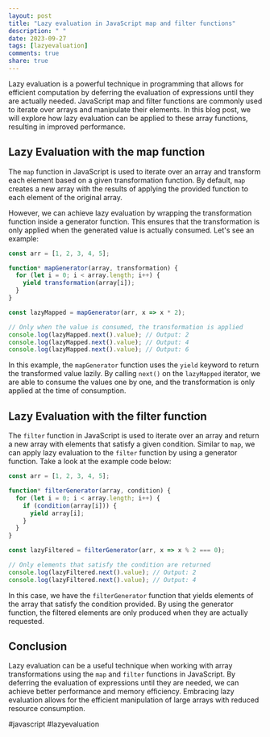 ```yaml
---
layout: post
title: "Lazy evaluation in JavaScript map and filter functions"
description: " "
date: 2023-09-27
tags: [lazyevaluation]
comments: true
share: true
---
```


Lazy evaluation is a powerful technique in programming that allows for efficient computation by deferring the evaluation of expressions until they are actually needed. JavaScript map and filter functions are commonly used to iterate over arrays and manipulate their elements. In this blog post, we will explore how lazy evaluation can be applied to these array functions, resulting in improved performance.

## Lazy Evaluation with the map function

The `map` function in JavaScript is used to iterate over an array and transform each element based on a given transformation function. By default, `map` creates a new array with the results of applying the provided function to each element of the original array.

However, we can achieve lazy evaluation by wrapping the transformation function inside a generator function. This ensures that the transformation is only applied when the generated value is actually consumed. Let's see an example:

```javascript
const arr = [1, 2, 3, 4, 5];

function* mapGenerator(array, transformation) {
  for (let i = 0; i < array.length; i++) {
    yield transformation(array[i]);
  }
}

const lazyMapped = mapGenerator(arr, x => x * 2);

// Only when the value is consumed, the transformation is applied
console.log(lazyMapped.next().value); // Output: 2
console.log(lazyMapped.next().value); // Output: 4
console.log(lazyMapped.next().value); // Output: 6
```

In this example, the `mapGenerator` function uses the `yield` keyword to return the transformed value lazily. By calling `next()` on the `lazyMapped` iterator, we are able to consume the values one by one, and the transformation is only applied at the time of consumption.

## Lazy Evaluation with the filter function

The `filter` function in JavaScript is used to iterate over an array and return a new array with elements that satisfy a given condition. Similar to `map`, we can apply lazy evaluation to the `filter` function by using a generator function. Take a look at the example code below:

```javascript
const arr = [1, 2, 3, 4, 5];

function* filterGenerator(array, condition) {
  for (let i = 0; i < array.length; i++) {
    if (condition(array[i])) {
      yield array[i];
    }
  }
}

const lazyFiltered = filterGenerator(arr, x => x % 2 === 0);

// Only elements that satisfy the condition are returned
console.log(lazyFiltered.next().value); // Output: 2
console.log(lazyFiltered.next().value); // Output: 4
```

In this case, we have the `filterGenerator` function that yields elements of the array that satisfy the condition provided. By using the generator function, the filtered elements are only produced when they are actually requested.

## Conclusion

Lazy evaluation can be a useful technique when working with array transformations using the `map` and `filter` functions in JavaScript. By deferring the evaluation of expressions until they are needed, we can achieve better performance and memory efficiency. Embracing lazy evaluation allows for the efficient manipulation of large arrays with reduced resource consumption.

#javascript #lazyevaluation